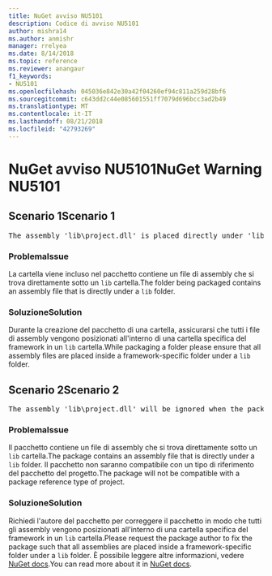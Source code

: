 ```yaml
---
title: NuGet avviso NU5101
description: Codice di avviso NU5101
author: mishra14
ms.author: anmishr
manager: rrelyea
ms.date: 8/14/2018
ms.topic: reference
ms.reviewer: anangaur
f1_keywords:
- NU5101
ms.openlocfilehash: 045036e842e30a42f04260ef94c811a259d28bf6
ms.sourcegitcommit: c643dd2c44e085601551ff7079d696bcc3ad2b49
ms.translationtype: MT
ms.contentlocale: it-IT
ms.lasthandoff: 08/21/2018
ms.locfileid: "42793269"
---
```

# <a name="nuget-warning-nu5101"></a><span data-ttu-id="95af5-103">NuGet avviso NU5101</span><span class="sxs-lookup"><span data-stu-id="95af5-103">NuGet Warning NU5101</span></span>

## <a name="scenario-1"></a><span data-ttu-id="95af5-104">Scenario 1</span><span class="sxs-lookup"><span data-stu-id="95af5-104">Scenario 1</span></span>
<pre>The assembly 'lib\project.dll' is placed directly under 'lib' folder. It is recommended that assemblies be placed inside a framework-specific folder. Move it into a framework-specific folder.</pre>

### <a name="issue"></a><span data-ttu-id="95af5-105">Problema</span><span class="sxs-lookup"><span data-stu-id="95af5-105">Issue</span></span>

<span data-ttu-id="95af5-106">La cartella viene incluso nel pacchetto contiene un file di assembly che si trova direttamente sotto un `lib` cartella.</span><span class="sxs-lookup"><span data-stu-id="95af5-106">The folder being packaged contains an assembly file that is directly under a `lib` folder.</span></span>


### <a name="solution"></a><span data-ttu-id="95af5-107">Soluzione</span><span class="sxs-lookup"><span data-stu-id="95af5-107">Solution</span></span>

<span data-ttu-id="95af5-108">Durante la creazione del pacchetto di una cartella, assicurarsi che tutti i file di assembly vengono posizionati all'interno di una cartella specifica del framework in un `lib` cartella.</span><span class="sxs-lookup"><span data-stu-id="95af5-108">While packaging a folder please ensure that all assembly files are placed inside a framework-specific folder under a `lib` folder.</span></span>


## <a name="scenario-2"></a><span data-ttu-id="95af5-109">Scenario 2</span><span class="sxs-lookup"><span data-stu-id="95af5-109">Scenario 2</span></span>
<pre>The assembly 'lib\project.dll' will be ignored when the package is installed after the migration.</pre>

### <a name="issue"></a><span data-ttu-id="95af5-110">Problema</span><span class="sxs-lookup"><span data-stu-id="95af5-110">Issue</span></span>

<span data-ttu-id="95af5-111">Il pacchetto contiene un file di assembly che si trova direttamente sotto un `lib` cartella.</span><span class="sxs-lookup"><span data-stu-id="95af5-111">The package contains an assembly file that is directly under a `lib` folder.</span></span> <span data-ttu-id="95af5-112">Il pacchetto non saranno compatibile con un tipo di riferimento del pacchetto del progetto.</span><span class="sxs-lookup"><span data-stu-id="95af5-112">The package will not be compatible with a package reference type of project.</span></span>


### <a name="solution"></a><span data-ttu-id="95af5-113">Soluzione</span><span class="sxs-lookup"><span data-stu-id="95af5-113">Solution</span></span>

<span data-ttu-id="95af5-114">Richiedi l'autore del pacchetto per correggere il pacchetto in modo che tutti gli assembly vengono posizionati all'interno di una cartella specifica del framework in un `lib` cartella.</span><span class="sxs-lookup"><span data-stu-id="95af5-114">Please request the package author to fix the package such that all assemblies are placed inside a framework-specific folder under a `lib` folder.</span></span> <span data-ttu-id="95af5-115">È possibile leggere altre informazioni, vedere [NuGet docs](https://docs.microsoft.com/en-us/nuget/reference/migrate-packages-config-to-package-reference).</span><span class="sxs-lookup"><span data-stu-id="95af5-115">You can read more about it in [NuGet docs](https://docs.microsoft.com/en-us/nuget/reference/migrate-packages-config-to-package-reference).</span></span>


